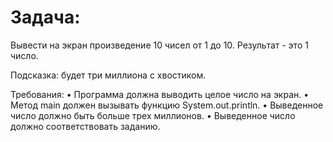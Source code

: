 # Задача:

Вывести на экран произведение 10 чисел от 1 до 10.
Результат - это 1 число.

Подсказка:
будет три миллиона с хвостиком.

Требования:
•	Программа должна выводить целое число на экран.
•	Метод main должен вызывать функцию System.out.println.
•	Выведенное число должно быть больше трех миллионов.
•	Выведенное число должно соответствовать заданию.
